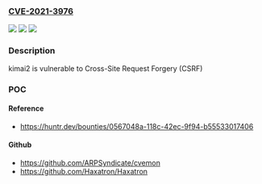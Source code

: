 ### [CVE-2021-3976](https://cve.mitre.org/cgi-bin/cvename.cgi?name=CVE-2021-3976)
![](https://img.shields.io/static/v1?label=Product&message=kevinpapst%2Fkimai2&color=blue)
![](https://img.shields.io/static/v1?label=Version&message=%3C%201.16.2%20&color=brighgreen)
![](https://img.shields.io/static/v1?label=Vulnerability&message=CWE-352%20Cross-Site%20Request%20Forgery%20(CSRF)&color=brighgreen)

### Description

kimai2 is vulnerable to Cross-Site Request Forgery (CSRF)

### POC

#### Reference
- https://huntr.dev/bounties/0567048a-118c-42ec-9f94-b55533017406

#### Github
- https://github.com/ARPSyndicate/cvemon
- https://github.com/Haxatron/Haxatron


